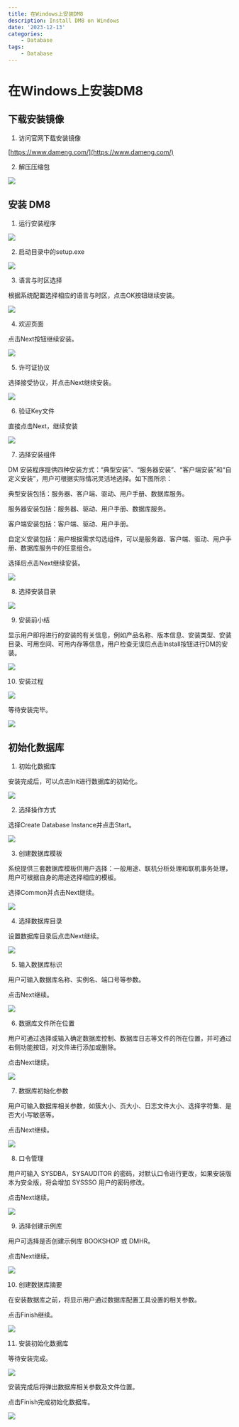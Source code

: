 ```yaml
---
title: 在Windows上安装DM8
description: Install DM8 on Windows
date: '2023-12-13'
categories:
    - Database
tags:
    - Database
---
```


# 在Windows上安装DM8

## 下载安装镜像

1. 访问官网下载安装镜像

[https://www.dameng.com/](https://www.dameng.com/)

2. 解压压缩包

![](https://raw.githubusercontent.com/JavenJin/blog-image/master/content/post/Database/Install%20DM8%20on%20Windows/Install-DM8-on-Windows-1.png)

## 安装 DM8

1. 运行安装程序

![](https://raw.githubusercontent.com/JavenJin/blog-image/master/content/post/Database/Install%20DM8%20on%20Windows/Install-DM8-on-Windows-2.png)

2. 启动目录中的setup.exe

![](https://raw.githubusercontent.com/JavenJin/blog-image/master/content/post/Database/Install%20DM8%20on%20Windows/Install-DM8-on-Windows-3.png)

3. 语言与时区选择

根据系统配置选择相应的语言与时区，点击OK按钮继续安装。

![](https://raw.githubusercontent.com/JavenJin/blog-image/master/content/post/Database/Install%20DM8%20on%20Windows/Install-DM8-on-Windows-4.png)

4. 欢迎页面

点击Next按钮继续安装。

![](https://raw.githubusercontent.com/JavenJin/blog-image/master/content/post/Database/Install%20DM8%20on%20Windows/Install-DM8-on-Windows-5.png)

5. 许可证协议

选择接受协议，并点击Next继续安装。

![](https://raw.githubusercontent.com/JavenJin/blog-image/master/content/post/Database/Install%20DM8%20on%20Windows/Install-DM8-on-Windows-6.png)

6. 验证Key文件

直接点击Next，继续安装

![](https://raw.githubusercontent.com/JavenJin/blog-image/master/content/post/Database/Install%20DM8%20on%20Windows/Install-DM8-on-Windows-7.png)

7. 选择安装组件

DM 安装程序提供四种安装方式：“典型安装”、“服务器安装”、“客户端安装”和“自定义安装”，用户可根据实际情况灵活地选择。如下图所示：

典型安装包括：服务器、客户端、驱动、用户手册、数据库服务。

服务器安装包括：服务器、驱动、用户手册、数据库服务。

客户端安装包括：客户端、驱动、用户手册。

自定义安装包括：用户根据需求勾选组件，可以是服务器、客户端、驱动、用户手册、数据库服务中的任意组合。

选择后点击Next继续安装。

![](https://raw.githubusercontent.com/JavenJin/blog-image/master/content/post/Database/Install%20DM8%20on%20Windows/Install-DM8-on-Windows-8.png)

8. 选择安装目录

![](https://raw.githubusercontent.com/JavenJin/blog-image/master/content/post/Database/Install%20DM8%20on%20Windows/Install-DM8-on-Windows-9.png)

9. 安装前小结

显示用户即将进行的安装的有关信息，例如产品名称、版本信息、安装类型、安装目录、可用空间、可用内存等信息，用户检查无误后点击Install按钮进行DM的安装。

![](https://raw.githubusercontent.com/JavenJin/blog-image/master/content/post/Database/Install%20DM8%20on%20Windows/Install-DM8-on-Windows-10.png)

10. 安装过程

![](https://raw.githubusercontent.com/JavenJin/blog-image/master/content/post/Database/Install%20DM8%20on%20Windows/Install-DM8-on-Windows-11.png)

等待安装完毕。

![](https://raw.githubusercontent.com/JavenJin/blog-image/master/content/post/Database/Install%20DM8%20on%20Windows/Install-DM8-on-Windows-12.png)

## 初始化数据库

1. 初始化数据库

安装完成后，可以点击Init进行数据库的初始化。

![](https://raw.githubusercontent.com/JavenJin/blog-image/master/content/post/Database/Install%20DM8%20on%20Windows/Install-DM8-on-Windows-13.png)

2. 选择操作方式

选择Create Database Instance并点击Start。

![](https://raw.githubusercontent.com/JavenJin/blog-image/master/content/post/Database/Install%20DM8%20on%20Windows/Install-DM8-on-Windows-14.png)

3. 创建数据库模板

系统提供三套数据库模板供用户选择：一般用途、联机分析处理和联机事务处理，用户可根据自身的用途选择相应的模板。

选择Common并点击Next继续。

![](https://raw.githubusercontent.com/JavenJin/blog-image/master/content/post/Database/Install%20DM8%20on%20Windows/Install-DM8-on-Windows-15.png)

4. 选择数据库目录

设置数据库目录后点击Next继续。

![](https://raw.githubusercontent.com/JavenJin/blog-image/master/content/post/Database/Install%20DM8%20on%20Windows/Install-DM8-on-Windows-16.png)

5. 输入数据库标识

用户可输入数据库名称、实例名、端口号等参数。

点击Next继续。

![](https://raw.githubusercontent.com/JavenJin/blog-image/master/content/post/Database/Install%20DM8%20on%20Windows/Install-DM8-on-Windows-17.png)

6. 数据库文件所在位置

用户可通过选择或输入确定数据库控制、数据库日志等文件的所在位置，并可通过右侧功能按钮，对文件进行添加或删除。

点击Next继续。

![](https://raw.githubusercontent.com/JavenJin/blog-image/master/content/post/Database/Install%20DM8%20on%20Windows/Install-DM8-on-Windows-18.png)

7. 数据库初始化参数

用户可输入数据库相关参数，如簇大小、页大小、日志文件大小、选择字符集、是否大小写敏感等。

点击Next继续。

![](https://raw.githubusercontent.com/JavenJin/blog-image/master/content/post/Database/Install%20DM8%20on%20Windows/Install-DM8-on-Windows-19.png)

8. 口令管理

用户可输入 SYSDBA，SYSAUDITOR 的密码，对默认口令进行更改，如果安装版本为安全版，将会增加 SYSSSO 用户的密码修改。

点击Next继续。

![](https://raw.githubusercontent.com/JavenJin/blog-image/master/content/post/Database/Install%20DM8%20on%20Windows/Install-DM8-on-Windows-20.png)

9. 选择创建示例库

用户可选择是否创建示例库 BOOKSHOP 或 DMHR。

点击Next继续。

![](https://raw.githubusercontent.com/JavenJin/blog-image/master/content/post/Database/Install%20DM8%20on%20Windows/Install-DM8-on-Windows-21.png)

10. 创建数据库摘要

在安装数据库之前，将显示用户通过数据库配置工具设置的相关参数。

点击Finish继续。

![](https://raw.githubusercontent.com/JavenJin/blog-image/master/content/post/Database/Install%20DM8%20on%20Windows/Install-DM8-on-Windows-22.png)

11. 安装初始化数据库

等待安装完成。

![](https://raw.githubusercontent.com/JavenJin/blog-image/master/content/post/Database/Install%20DM8%20on%20Windows/Install-DM8-on-Windows-23.png)

安装完成后将弹出数据库相关参数及文件位置。

点击Finish完成初始化数据库。

![](https://raw.githubusercontent.com/JavenJin/blog-image/master/content/post/Database/Install%20DM8%20on%20Windows/Install-DM8-on-Windows-24.png)